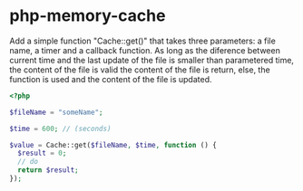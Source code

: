 # php-memory-cache

Add a simple function "Cache::get()" that takes three parameters: a file name, a timer and a callback function. As long as the diference between current time and the last update of the file is smaller than parametered time, the content of the file is valid the content of the file is return, else, the function is used and the content of the file is updated.

```php
<?php

$fileName = "someName"; 

$time = 600; // (seconds) 

$value = Cache::get($fileName, $time, function () {
  $result = 0;
  // do
  return $result;
});    
```
